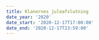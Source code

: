 ```yaml
---
title: Klanernes juleafslutning
date_year: '2020'
date_start: '2020-12-17T17:00:00'
date_end: '2020-12-17T23:59:00'
---
```



